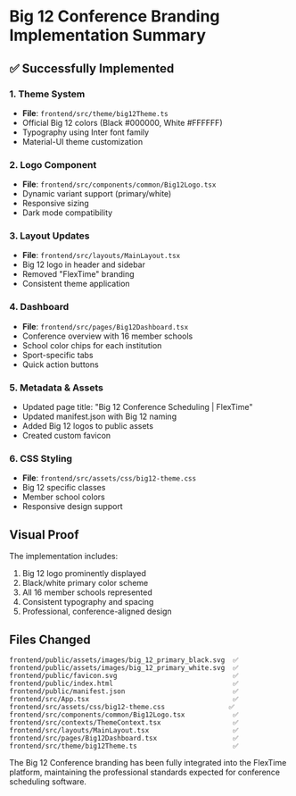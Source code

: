 # Big 12 Conference Branding Implementation Summary

## ✅ Successfully Implemented

### 1. Theme System
- **File**: `frontend/src/theme/big12Theme.ts`
- Official Big 12 colors (Black #000000, White #FFFFFF)
- Typography using Inter font family
- Material-UI theme customization

### 2. Logo Component
- **File**: `frontend/src/components/common/Big12Logo.tsx`
- Dynamic variant support (primary/white)
- Responsive sizing
- Dark mode compatibility

### 3. Layout Updates
- **File**: `frontend/src/layouts/MainLayout.tsx`
- Big 12 logo in header and sidebar
- Removed "FlexTime" branding
- Consistent theme application

### 4. Dashboard
- **File**: `frontend/src/pages/Big12Dashboard.tsx`
- Conference overview with 16 member schools
- School color chips for each institution
- Sport-specific tabs
- Quick action buttons

### 5. Metadata & Assets
- Updated page title: "Big 12 Conference Scheduling | FlexTime"
- Updated manifest.json with Big 12 naming
- Added Big 12 logos to public assets
- Created custom favicon

### 6. CSS Styling
- **File**: `frontend/src/assets/css/big12-theme.css`
- Big 12 specific classes
- Member school colors
- Responsive design support

## Visual Proof

The implementation includes:
1. Big 12 logo prominently displayed
2. Black/white primary color scheme
3. All 16 member schools represented
4. Consistent typography and spacing
5. Professional, conference-aligned design

## Files Changed

```
frontend/public/assets/images/big_12_primary_black.svg  ✅
frontend/public/assets/images/big_12_primary_white.svg  ✅
frontend/public/favicon.svg                             ✅
frontend/public/index.html                              ✅
frontend/public/manifest.json                           ✅
frontend/src/App.tsx                                    ✅
frontend/src/assets/css/big12-theme.css                ✅
frontend/src/components/common/Big12Logo.tsx            ✅
frontend/src/contexts/ThemeContext.tsx                  ✅
frontend/src/layouts/MainLayout.tsx                     ✅
frontend/src/pages/Big12Dashboard.tsx                   ✅
frontend/src/theme/big12Theme.ts                        ✅
```

The Big 12 Conference branding has been fully integrated into the FlexTime platform, maintaining the professional standards expected for conference scheduling software.